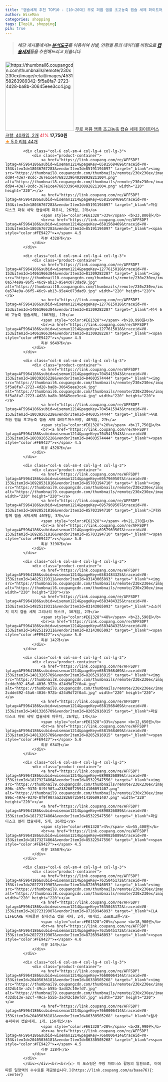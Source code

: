 ```yaml
---
title: "캡슐세제 추천 TOP10 - [10~20대] 무로 퍼퓸 앰플 초고농축 캡슐 세제 화이트머스크향, 40개입, 2개"
author: WiseMan
categories: shopping
tags: [Top10, shopping]
pin: true
---
```


> ##### 해당 게시물에서는 [**분석도구**](https://itemscout.io/)를 이용하여 **성별**, **연령별** 등의 데이터를 바탕으로 [**캡슐세제**](https://link.coupang.com/a/baae76)들을 추천해드리고 있습니다.
<div class="container"><div class="row">
            <div class="col-6 col-sm-4 col-lg-4 col-lg-3">
                <div class="product-container">
                    <a href="https://link.coupang.com/re/AFFSDP?lptag=AF5964186&subid=wiseman1214&pageKey=7045415943&traceid=V0-153&itemId=18039265228&vendorItemId=84603574444" target="_blank"><img src="https://thumbnail6.coupangcdn.com/thumbnails/remote/230x230ex/image/retail/images/453158263989342-5f5a8fa7-2723-4d28-ba8b-30645eee3cc4.jpg" alt="https://thumbnail6.coupangcdn.com/thumbnails/remote/230x230ex/image/retail/images/453158263989342-5f5a8fa7-2723-4d28-ba8b-30645eee3cc4.jpg" width="220" height="220"></a>
                    <a href="https://link.coupang.com/re/AFFSDP?lptag=AF5964186&subid=wiseman1214&pageKey=7045415943&traceid=V0-153&itemId=18039265228&vendorItemId=84603574444" target="_blank">무로 퍼퓸 앰플 초고농축 캡슐 세제 화이트머스크향, 40개입, 2개</a>
                    <span style="color:#E61328">41%</span> <b>17,750원</b>
                    <br><a href="https://link.coupang.com/re/AFFSDP?lptag=AF5964186&subid=wiseman1214&pageKey=7045415943&traceid=V0-153&itemId=18039265228&vendorItemId=84603574444" target="_blank"><span style="color:#FE9427">★</span> 5.0
                    리뷰 44개</a>
                </div>
            </div>
            
            <div class="col-6 col-sm-4 col-lg-4 col-lg-3">
                <div class="product-container">
                    <a href="https://link.coupang.com/re/AFFSDP?lptag=AF5964186&subid=wiseman1214&pageKey=6581568469&traceid=V0-153&itemId=18036767283&vendorItemId=85191194097" target="_blank"><img src="https://thumbnail8.coupangcdn.com/thumbnails/remote/230x230ex/image/retail/images/67ddcc09-dd94-43e7-8cdc-367e1ce47683339640208928211004.png" alt="https://thumbnail8.coupangcdn.com/thumbnails/remote/230x230ex/image/retail/images/67ddcc09-dd94-43e7-8cdc-367e1ce47683339640208928211004.png" width="220" height="220"></a>
                    <a href="https://link.coupang.com/re/AFFSDP?lptag=AF5964186&subid=wiseman1214&pageKey=6581568469&traceid=V0-153&itemId=18036767283&vendorItemId=85191194097" target="_blank">퍼실 디스크 파워 세탁 캡슐세제 파우치, 26개입, 2개</a>
                    <span style="color:#E61328">33%</span> <b>23,800원</b>
                    <br><a href="https://link.coupang.com/re/AFFSDP?lptag=AF5964186&subid=wiseman1214&pageKey=6581568469&traceid=V0-153&itemId=18036767283&vendorItemId=85191194097" target="_blank"><span style="color:#FE9427">★</span> 4.5
                    리뷰 4328개</a>
                </div>
            </div>
            
            <div class="col-6 col-sm-4 col-lg-4 col-lg-3">
                <div class="product-container">
                    <a href="https://link.coupang.com/re/AFFSDP?lptag=AF5964186&subid=wiseman1214&pageKey=1277615018&traceid=V0-153&itemId=14061966384&vendorItemId=81309282287" target="_blank"><img src="https://thumbnail10.coupangcdn.com/thumbnails/remote/230x230ex/image/retail/images/4759770092871543-0a574e9a-86f5-46c9-ab13-95e4c073dad9.jpg" alt="https://thumbnail10.coupangcdn.com/thumbnails/remote/230x230ex/image/retail/images/4759770092871543-0a574e9a-86f5-46c9-ab13-95e4c073dad9.jpg" width="220" height="220"></a>
                    <a href="https://link.coupang.com/re/AFFSDP?lptag=AF5964186&subid=wiseman1214&pageKey=1277615018&traceid=V0-153&itemId=14061966384&vendorItemId=81309282287" target="_blank">탐사 6배 고농축 캡슐세제, 100개입, 1개</a>
                    <span style="color:#E61328"></span> <b>20,990원</b>
                    <br><a href="https://link.coupang.com/re/AFFSDP?lptag=AF5964186&subid=wiseman1214&pageKey=1277615018&traceid=V0-153&itemId=14061966384&vendorItemId=81309282287" target="_blank"><span style="color:#FE9427">★</span> 4.5
                    리뷰 9649개</a>
                </div>
            </div>
            
            <div class="col-6 col-sm-4 col-lg-4 col-lg-3">
                <div class="product-container">
                    <a href="https://link.coupang.com/re/AFFSDP?lptag=AF5964186&subid=wiseman1214&pageKey=7045415943&traceid=V0-153&itemId=18039265228&vendorItemId=84603574444" target="_blank"><img src="https://thumbnail6.coupangcdn.com/thumbnails/remote/230x230ex/image/retail/images/453158263989342-5f5a8fa7-2723-4d28-ba8b-30645eee3cc4.jpg" alt="https://thumbnail6.coupangcdn.com/thumbnails/remote/230x230ex/image/retail/images/453158263989342-5f5a8fa7-2723-4d28-ba8b-30645eee3cc4.jpg" width="220" height="220"></a>
                    <a href="https://link.coupang.com/re/AFFSDP?lptag=AF5964186&subid=wiseman1214&pageKey=7045415943&traceid=V0-153&itemId=18039265228&vendorItemId=84603574444" target="_blank">무로 퍼퓸 앰플 초고농축 캡슐 세제 화이트머스크향, 40개입, 2개</a>
                    <span style="color:#E61328">20%</span> <b>17,750원</b>
                    <br><a href="https://link.coupang.com/re/AFFSDP?lptag=AF5964186&subid=wiseman1214&pageKey=7045415943&traceid=V0-153&itemId=18039265228&vendorItemId=84603574444" target="_blank"><span style="color:#FE9427">★</span> 4.5
                    리뷰 4328개</a>
                </div>
            </div>
            
            <div class="col-6 col-sm-4 col-lg-4 col-lg-3">
                <div class="product-container">
                    <a href="https://link.coupang.com/re/AFFSDP?lptag=AF5964186&subid=wiseman1214&pageKey=6957969507&traceid=V0-153&itemId=16928531816&vendorItemId=85703194710" target="_blank"><img src="https://thumbnail9.coupangcdn.com/thumbnails/remote/230x230ex/image/vendor_inventory/39d7/644f50fbb80869e36286834d7702c14d0ad7a7dd3122003ffbf990f80f47.jpg" alt="https://thumbnail9.coupangcdn.com/thumbnails/remote/230x230ex/image/vendor_inventory/39d7/644f50fbb80869e36286834d7702c14d0ad7a7dd3122003ffbf990f80f47.jpg" width="220" height="220"></a>
                    <a href="https://link.coupang.com/re/AFFSDP?lptag=AF5964186&subid=wiseman1214&pageKey=6957969507&traceid=V0-153&itemId=16928531816&vendorItemId=85703194710" target="_blank">그대와함께 캡슐 세탁세제 40개입, 3개</a>
                    <span style="color:#E61328"></span> <b>21,270원</b>
                    <br><a href="https://link.coupang.com/re/AFFSDP?lptag=AF5964186&subid=wiseman1214&pageKey=6957969507&traceid=V0-153&itemId=16928531816&vendorItemId=85703194710" target="_blank"><span style="color:#FE9427">★</span> 5.0
                    리뷰 3198개</a>
                </div>
            </div>
            
            <div class="col-6 col-sm-4 col-lg-4 col-lg-3">
                <div class="product-container">
                    <a href="https://link.coupang.com/re/AFFSDP?lptag=AF5964186&subid=wiseman1214&pageKey=6583484325&traceid=V0-153&itemId=14825119311&vendorItemId=83143065093" target="_blank"><img src="https://thumbnail6.coupangcdn.com/thumbnails/remote/230x230ex/image/vendor_inventory/0ea0/aa0e4f479df2a24840cc55fa38520a7b53729048d3684e9679c7f7e529ab.jpg" alt="https://thumbnail6.coupangcdn.com/thumbnails/remote/230x230ex/image/vendor_inventory/0ea0/aa0e4f479df2a24840cc55fa38520a7b53729048d3684e9679c7f7e529ab.jpg" width="220" height="220"></a>
                    <a href="https://link.coupang.com/re/AFFSDP?lptag=AF5964186&subid=wiseman1214&pageKey=6583484325&traceid=V0-153&itemId=14825119311&vendorItemId=83143065093" target="_blank">소소이지 이지 캡슐 세제 그리너리 머스크, 30개입, 2개</a>
                    <span style="color:#E61328">48%</span> <b>23,590원</b>
                    <br><a href="https://link.coupang.com/re/AFFSDP?lptag=AF5964186&subid=wiseman1214&pageKey=6583484325&traceid=V0-153&itemId=14825119311&vendorItemId=83143065093" target="_blank"><span style="color:#FE9427">★</span> 5.0
                    리뷰 142개</a>
                </div>
            </div>
            
            <div class="col-6 col-sm-4 col-lg-4 col-lg-3">
                <div class="product-container">
                    <a href="https://link.coupang.com/re/AFFSDP?lptag=AF5964186&subid=wiseman1214&pageKey=6581568469&traceid=V0-153&itemId=14813265709&vendorItemId=82052916915" target="_blank"><img src="https://thumbnail8.coupangcdn.com/thumbnails/remote/230x230ex/image/retail/images/2976905643410855-2cdde392-45a6-4036-972b-d24d9d72f0a4.jpg" alt="https://thumbnail8.coupangcdn.com/thumbnails/remote/230x230ex/image/retail/images/2976905643410855-2cdde392-45a6-4036-972b-d24d9d72f0a4.jpg" width="220" height="220"></a>
                    <a href="https://link.coupang.com/re/AFFSDP?lptag=AF5964186&subid=wiseman1214&pageKey=6581568469&traceid=V0-153&itemId=14813265709&vendorItemId=82052916915" target="_blank">퍼실 디스크 파워 세탁 캡슐세제 파우치, 26개입, 1개</a>
                    <span style="color:#E61328">33%</span> <b>12,650원</b>
                    <br><a href="https://link.coupang.com/re/AFFSDP?lptag=AF5964186&subid=wiseman1214&pageKey=6581568469&traceid=V0-153&itemId=14813265709&vendorItemId=82052916915" target="_blank"><span style="color:#FE9427">★</span> 5.0
                    리뷰 634개</a>
                </div>
            </div>
            
            <div class="col-6 col-sm-4 col-lg-4 col-lg-3">
                <div class="product-container">
                    <a href="https://link.coupang.com/re/AFFSDP?lptag=AF5964186&subid=wiseman1214&pageKey=6890826889&traceid=V0-153&itemId=18173274864&vendorItemId=85322547556" target="_blank"><img src="https://thumbnail9.coupangcdn.com/thumbnails/remote/230x230ex/image/retail/images/30d8934e-896c-497e-9370-8f9f907aa2382607259414106091407.png" alt="https://thumbnail9.coupangcdn.com/thumbnails/remote/230x230ex/image/retail/images/30d8934e-896c-497e-9370-8f9f907aa2382607259414106091407.png" width="220" height="220"></a>
                    <a href="https://link.coupang.com/re/AFFSDP?lptag=AF5964186&subid=wiseman1214&pageKey=6890826889&traceid=V0-153&itemId=18173274864&vendorItemId=85322547556" target="_blank">퍼실 디스크 컬러 캡슐세제, 5개, 26개입</a>
                    <span style="color:#E61328">4%</span> <b>55,400원</b>
                    <br><a href="https://link.coupang.com/re/AFFSDP?lptag=AF5964186&subid=wiseman1214&pageKey=6890826889&traceid=V0-153&itemId=18173274864&vendorItemId=85322547556" target="_blank"><span style="color:#FE9427">★</span> 4.5
                    리뷰 1858개</a>
                </div>
            </div>
            
            <div class="col-6 col-sm-4 col-lg-4 col-lg-3">
                <div class="product-container">
                    <a href="https://link.coupang.com/re/AFFSDP?lptag=AF5964186&subid=wiseman1214&pageKey=7635045172&traceid=V0-153&itemId=20272319907&vendorItemId=87269946093" target="_blank"><img src="https://thumbnail8.coupangcdn.com/thumbnails/remote/230x230ex/image/vendor_inventory/9946/9beccb35c2f6000a04dca39b342301e0b2c10da8ce5f3908e23fa3d7c4f3.jpg" alt="https://thumbnail8.coupangcdn.com/thumbnails/remote/230x230ex/image/vendor_inventory/9946/9beccb35c2f6000a04dca39b342301e0b2c10da8ce5f3908e23fa3d7c4f3.jpg" width="220" height="220"></a>
                    <a href="https://link.coupang.com/re/AFFSDP?lptag=AF5964186&subid=wiseman1214&pageKey=7635045172&traceid=V0-153&itemId=20272319907&vendorItemId=87269946093" target="_blank">CLA LIFECARE 파워클린 실내건조 캡슐 세제, 2개, 40개입, 소프트코튼</a>
                    <span style="color:#E61328">20%</span> <b>18,900원</b>
                    <br><a href="https://link.coupang.com/re/AFFSDP?lptag=AF5964186&subid=wiseman1214&pageKey=7635045172&traceid=V0-153&itemId=20272319907&vendorItemId=87269946093" target="_blank"><span style="color:#FE9427">★</span> 4.0
                    리뷰 34개</a>
                </div>
            </div>
            
            <div class="col-6 col-sm-4 col-lg-4 col-lg-3">
                <div class="product-container">
                    <a href="https://link.coupang.com/re/AFFSDP?lptag=AF5964186&subid=wiseman1214&pageKey=7660006414&traceid=V0-153&itemId=20405036181&vendorItemId=86330505268" target="_blank"><img src="https://thumbnail9.coupangcdn.com/thumbnails/remote/230x230ex/image/retail/images/3223012308421606-432db13e-a2cf-49ca-b55b-3ad42c10efd7.jpg" alt="https://thumbnail9.coupangcdn.com/thumbnails/remote/230x230ex/image/retail/images/3223012308421606-432db13e-a2cf-49ca-b55b-3ad42c10efd7.jpg" width="220" height="220"></a>
                    <a href="https://link.coupang.com/re/AFFSDP?lptag=AF5964186&subid=wiseman1214&pageKey=7660006414&traceid=V0-153&itemId=20405036181&vendorItemId=86330505268" target="_blank">탐사 슈퍼파워 캡슐세제, 1개, 150개입</a>
                    <span style="color:#E61328">20%</span> <b>28,990원</b>
                    <br><a href="https://link.coupang.com/re/AFFSDP?lptag=AF5964186&subid=wiseman1214&pageKey=7660006414&traceid=V0-153&itemId=20405036181&vendorItemId=86330505268" target="_blank"><span style="color:#FE9427">★</span> 4.5
                    리뷰 328개</a>
                </div>
            </div>
            </div></div><br><br>[👉 이 포스팅은 쿠팡 파트너스 활동의 일환으로, 이에 따른 일정액의 수수료를 제공받습니다.](https://link.coupang.com/a/baae76){: .center}
